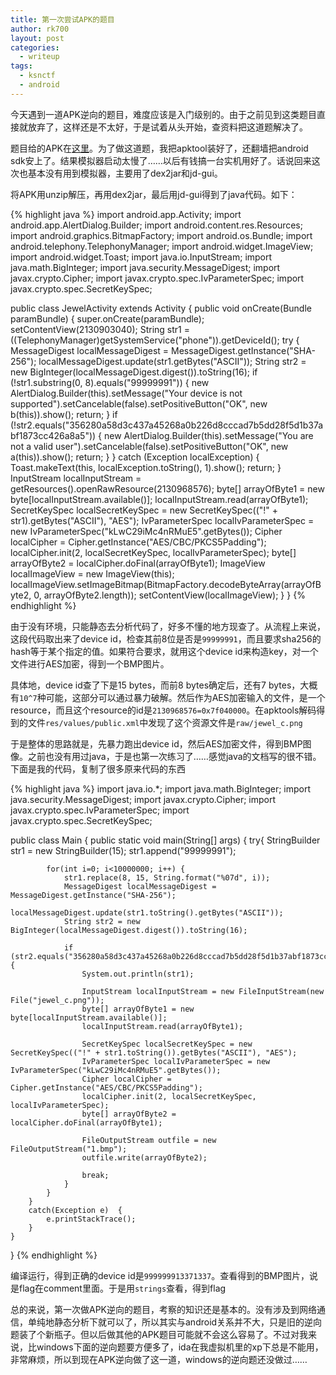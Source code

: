 ```yaml
---
title: 第一次尝试APK的题目
author: rk700
layout: post
categories:
  - writeup
tags:
  - ksnctf
  - android
---
```


今天遇到一道APK逆向的题目，难度应该是入门级别的。由于之前见到这类题目直接就放弃了，这样还是不太好，于是试着从头开始，查资料把这道题解决了。

题目给的APK在[这里](http://ksnctf.sweetduet.info/q/15/Jewel.apk)。为了做这道题，我把apktool装好了，还翻墙把android sdk安上了。结果模拟器启动太慢了……以后有钱搞一台实机用好了。话说回来这次也基本没有用到模拟器，主要用了dex2jar和jd-gui。

将APK用unzip解压，再用dex2jar，最后用jd-gui得到了java代码。如下：

{% highlight java %}
import android.app.Activity;
import android.app.AlertDialog.Builder;
import android.content.res.Resources;
import android.graphics.BitmapFactory;
import android.os.Bundle;
import android.telephony.TelephonyManager;
import android.widget.ImageView;
import android.widget.Toast;
import java.io.InputStream;
import java.math.BigInteger;
import java.security.MessageDigest;
import javax.crypto.Cipher;
import javax.crypto.spec.IvParameterSpec;
import javax.crypto.spec.SecretKeySpec;

public class JewelActivity extends Activity
{
  public void onCreate(Bundle paramBundle)
  {
    super.onCreate(paramBundle);
    setContentView(2130903040);
    String str1 = ((TelephonyManager)getSystemService("phone")).getDeviceId();
    try
    {
      MessageDigest localMessageDigest = MessageDigest.getInstance("SHA-256");
      localMessageDigest.update(str1.getBytes("ASCII"));
      String str2 = new BigInteger(localMessageDigest.digest()).toString(16);
      if (!str1.substring(0, 8).equals("99999991"))
      {
        new AlertDialog.Builder(this).setMessage("Your device is not supported").setCancelable(false).setPositiveButton("OK", new b(this)).show();
        return;
      }
      if (!str2.equals("356280a58d3c437a45268a0b226d8cccad7b5dd28f5d1b37abf1873cc426a8a5"))
      {
        new AlertDialog.Builder(this).setMessage("You are not a valid user").setCancelable(false).setPositiveButton("OK", new a(this)).show();
        return;
      }
    }
    catch (Exception localException)
    {
      Toast.makeText(this, localException.toString(), 1).show();
      return;
    }
    InputStream localInputStream = getResources().openRawResource(2130968576);
    byte[] arrayOfByte1 = new byte[localInputStream.available()];
    localInputStream.read(arrayOfByte1);
    SecretKeySpec localSecretKeySpec = new SecretKeySpec(("!" + str1).getBytes("ASCII"), "AES");
    IvParameterSpec localIvParameterSpec = new IvParameterSpec("kLwC29iMc4nRMuE5".getBytes());
    Cipher localCipher = Cipher.getInstance("AES/CBC/PKCS5Padding");
    localCipher.init(2, localSecretKeySpec, localIvParameterSpec);
    byte[] arrayOfByte2 = localCipher.doFinal(arrayOfByte1);
    ImageView localImageView = new ImageView(this);
    localImageView.setImageBitmap(BitmapFactory.decodeByteArray(arrayOfByte2, 0, arrayOfByte2.length));
    setContentView(localImageView);
  }
}
{% endhighlight %}


由于没有环境，只能静态去分析代码了，好多不懂的地方现查了。从流程上来说，这段代码取出来了device id，检查其前8位是否是`99999991`，而且要求sha256的hash等于某个指定的值。如果符合要求，就用这个device id来构造key，对一个文件进行AES加密，得到一个BMP图片。

具体地，device id查了下是15 bytes，而前8 bytes确定后，还有7 bytes，大概有`10^7`种可能，这部分可以通过暴力破解。然后作为AES加密输入的文件，是一个resource，而且这个resource的id是`2130968576=0x7f040000`。在apktools解码得到的文件`res/values/public.xml`中发现了这个资源文件是`raw/jewel_c.png`

于是整体的思路就是，先暴力跑出device id，然后AES加密文件，得到BMP图像。之前也没有用过java，于是也第一次练习了……感觉java的文档写的很不错。下面是我的代码，复制了很多原来代码的东西

{% highlight java %}
import java.io.*;
import java.math.BigInteger;
import java.security.MessageDigest;
import javax.crypto.Cipher;
import javax.crypto.spec.IvParameterSpec;
import javax.crypto.spec.SecretKeySpec;

public class Main {
    public static void main(String[] args) {
        try{ 
            StringBuilder str1 = new StringBuilder(15);
            str1.append("99999991");

            for(int i=0; i<10000000; i++) {
                str1.replace(8, 15, String.format("%07d", i));
                MessageDigest localMessageDigest = MessageDigest.getInstance("SHA-256");
                localMessageDigest.update(str1.toString().getBytes("ASCII"));
                String str2 = new BigInteger(localMessageDigest.digest()).toString(16);
                
                if (str2.equals("356280a58d3c437a45268a0b226d8cccad7b5dd28f5d1b37abf1873cc426a8a5")) {
                    System.out.println(str1);

                    InputStream localInputStream = new FileInputStream(new File("jewel_c.png"));
                    byte[] arrayOfByte1 = new byte[localInputStream.available()];
                    localInputStream.read(arrayOfByte1);

                    SecretKeySpec localSecretKeySpec = new SecretKeySpec(("!" + str1.toString()).getBytes("ASCII"), "AES");
                    IvParameterSpec localIvParameterSpec = new IvParameterSpec("kLwC29iMc4nRMuE5".getBytes());
                    Cipher localCipher = Cipher.getInstance("AES/CBC/PKCS5Padding");
                    localCipher.init(2, localSecretKeySpec, localIvParameterSpec);
                    byte[] arrayOfByte2 = localCipher.doFinal(arrayOfByte1);

                    FileOutputStream outfile = new FileOutputStream("1.bmp");
                    outfile.write(arrayOfByte2);

                    break;
                }
            }
        }
        catch(Exception e)  {  
            e.printStackTrace();  
        }  
    }
}
{% endhighlight %}

编译运行，得到正确的device id是`999999913371337`。查看得到的BMP图片，说是flag在comment里面。于是用`strings`查看，得到flag

总的来说，第一次做APK逆向的题目，考察的知识还是基本的。没有涉及到网络通信，单纯地静态分析下就可以了，所以其实与android关系并不大，只是旧的逆向题装了个新瓶子。但以后做其他的APK题目可能就不会这么容易了。不过对我来说，比windows下面的逆向题要方便多了，ida在我虚拟机里的xp下总是不能用，非常麻烦，所以到现在APK逆向做了这一道，windows的逆向题还没做过……
